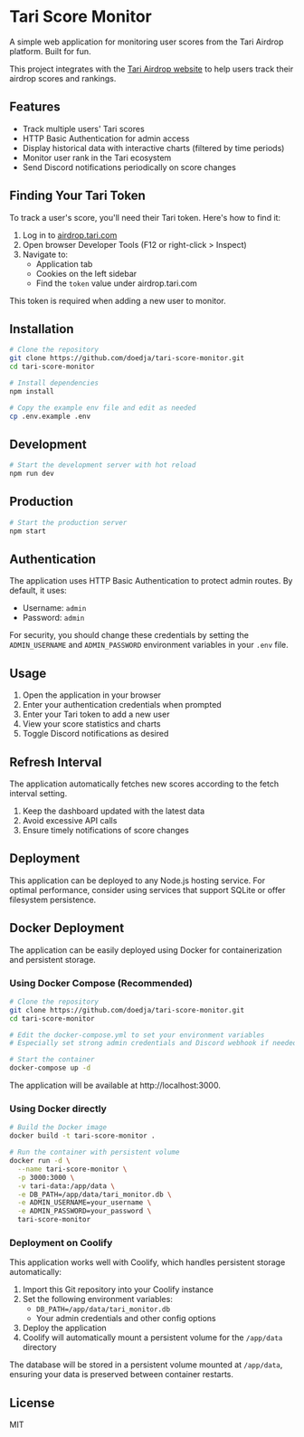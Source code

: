 # Tari Score Monitor

A simple web application for monitoring user scores from the Tari Airdrop platform. Built for fun.

This project integrates with the [Tari Airdrop website](https://airdrop.tari.com) to help users track their airdrop scores and rankings.

## Features

- Track multiple users' Tari scores
- HTTP Basic Authentication for admin access
- Display historical data with interactive charts (filtered by time periods)
- Monitor user rank in the Tari ecosystem
- Send Discord notifications periodically on score changes

## Finding Your Tari Token

To track a user's score, you'll need their Tari token. Here's how to find it:

1. Log in to [airdrop.tari.com](https://airdrop.tari.com)
2. Open browser Developer Tools (F12 or right-click > Inspect)
3. Navigate to:
   - Application tab
   - Cookies on the left sidebar
   - Find the `token` value under airdrop.tari.com

This token is required when adding a new user to monitor.

## Installation

```bash
# Clone the repository
git clone https://github.com/doedja/tari-score-monitor.git
cd tari-score-monitor

# Install dependencies
npm install

# Copy the example env file and edit as needed
cp .env.example .env
```

## Development

```bash
# Start the development server with hot reload
npm run dev
```

## Production

```bash
# Start the production server
npm start
```

## Authentication

The application uses HTTP Basic Authentication to protect admin routes. By default, it uses:

- Username: `admin`
- Password: `admin`

For security, you should change these credentials by setting the `ADMIN_USERNAME` and `ADMIN_PASSWORD` environment variables in your `.env` file.

## Usage

1. Open the application in your browser
2. Enter your authentication credentials when prompted
3. Enter your Tari token to add a new user
4. View your score statistics and charts
5. Toggle Discord notifications as desired

## Refresh Interval

The application automatically fetches new scores according to the fetch interval setting.

1. Keep the dashboard updated with the latest data
2. Avoid excessive API calls
3. Ensure timely notifications of score changes

## Deployment

This application can be deployed to any Node.js hosting service. For optimal performance, consider using services that support SQLite or offer filesystem persistence.

## Docker Deployment

The application can be easily deployed using Docker for containerization and persistent storage.

### Using Docker Compose (Recommended)

```bash
# Clone the repository
git clone https://github.com/doedja/tari-score-monitor.git
cd tari-score-monitor

# Edit the docker-compose.yml to set your environment variables
# Especially set strong admin credentials and Discord webhook if needed

# Start the container
docker-compose up -d
```

The application will be available at http://localhost:3000.

### Using Docker directly

```bash
# Build the Docker image
docker build -t tari-score-monitor .

# Run the container with persistent volume
docker run -d \
  --name tari-score-monitor \
  -p 3000:3000 \
  -v tari-data:/app/data \
  -e DB_PATH=/app/data/tari_monitor.db \
  -e ADMIN_USERNAME=your_username \
  -e ADMIN_PASSWORD=your_password \
  tari-score-monitor
```

### Deployment on Coolify

This application works well with Coolify, which handles persistent storage automatically:

1. Import this Git repository into your Coolify instance
2. Set the following environment variables:
   - `DB_PATH=/app/data/tari_monitor.db`
   - Your admin credentials and other config options
3. Deploy the application
4. Coolify will automatically mount a persistent volume for the `/app/data` directory

The database will be stored in a persistent volume mounted at `/app/data`, ensuring your data is preserved between container restarts.

## License

MIT 
